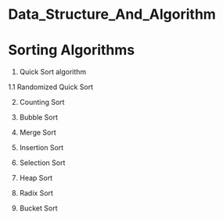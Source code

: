 # Data_Structure_And_Algorithm

# Sorting Algorithms
1. Quick Sort algorithm 

1.1 Randomized Quick Sort



2. Counting Sort

3. Bubble Sort

4. Merge Sort

5. Insertion Sort

6. Selection Sort


7. Heap Sort

8. Radix Sort

9. Bucket Sort
